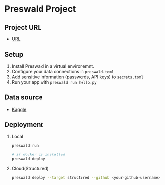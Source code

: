 # Preswald Project

## Project URL
- [URL](https://esports-540993-tlmbhvcl-ndjz2ws6la-ue.a.run.app/)

## Setup
1. Install Preswald in a virtual environemnt.
2. Configure your data connections in `preswald.toml`
3. Add sensitive information (passwords, API keys) to `secrets.toml`
4. Run your app with `preswald run hello.py`

## Data source
- [Kaggle](https://www.kaggle.com/datasets/haseebindata/gaming-industry-trends-1000-rows)

## Deployment
1. Local
    ```bash
    preswald run

    # if docker is installed
    preswald deploy
    ```
2. Cloud(Structured)
    ```bash
    preswald deploy --target structured --github <your-github-username> --api-key <structured-api-key> hello.py
    ```